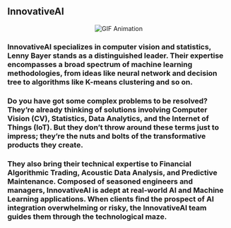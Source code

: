 ## InnovativeAI

<p align="center">
<img src="https://github.com/InnovativeAI/.github/blob/main/profile/video.gif" alt="GIF Animation" />
</p>

### InnovativeAI specializes in computer vision and statistics, Lenny Bayer stands as a distinguished leader. Their expertise encompasses a broad spectrum of machine learning methodologies, from ideas like neural network and decision tree to algorithms like K-means clustering and so on.
### Do you have got some complex problems to be resolved? They’re already thinking of solutions involving Computer Vision (CV), Statistics, Data Analytics, and the Internet of Things (IoT). But they don’t throw around these terms just to impress; they’re the nuts and bolts of the transformative products they create.
### They also bring their technical expertise to Financial Algorithmic Trading, Acoustic Data Analysis, and Predictive Maintenance. Composed of seasoned engineers and managers, InnovativeAI is adept at real-world AI and Machine Learning applications. When clients find the prospect of AI integration overwhelming or risky, the InnovativeAI team guides them through the technological maze.


<!--

**Here are some ideas to get you started:**

🙋‍♀️ A short introduction - what is your organization all about?
🌈 Contribution guidelines - how can the community get involved?
👩‍💻 Useful resources - where can the community find your docs? Is there anything else the community should know?
🍿 Fun facts - what does your team eat for breakfast?
🧙 Remember, you can do mighty things with the power of [Markdown](https://docs.github.com/github/writing-on-github/getting-started-with-writing-and-formatting-on-github/basic-writing-and-formatting-syntax)
-->
